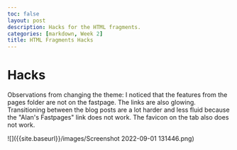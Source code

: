 ```yaml
---
toc: false
layout: post
description: Hacks for the HTML fragments.
categories: [markdown, Week 2]
title: HTML Fragments Hacks
---
```


# Hacks

Observations from changing the theme:
I noticed that the features from the pages folder are not on the fastpage. The links are also glowing. Transitioning between the blog posts are a lot harder and less fluid because the "Alan's Fastpages" link does not work. The favicon on the tab also does not work.

![]({{site.baseurl}}/images/Screenshot 2022-09-01 131446.png)